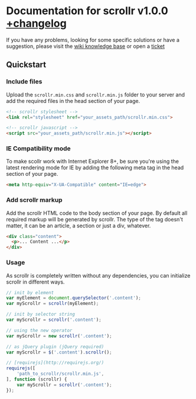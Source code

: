 # Documentation for scrollr v1.0.0 [+changelog](CHANGELOG.md)

If you have any problems, looking for some specific solutions or have a suggestion, please visit the [wiki knowledge base](https://github.com/mediastuttgart/scrollr-docs/wiki) or open a [ticket](https://github.com/mediastuttgart/scrollr-docs/issues)

## Quickstart

### Include files

Upload the `scrollr.min.css` and `scrollr.min.js` folder to your server and add the required files in the head section of your page.

```html
<!-- scrollr stylesheet -->
<link rel="stylesheet" href="your_assets_path/scrollr.min.css">

<!-- scrollr javascript -->
<script src="your_assets_path/scrollr.min.js"></script>
```

### IE Compatibility mode

To make scollr work with Internet Explorer 8+, be sure you're using the latest rendering mode for IE by adding the following meta tag in the head section of your page.

```html
<meta http-equiv="X-UA-Compatible" content="IE=edge">
```

### Add scrollr markup

Add the scrollr HTML code to the body section of your page. By default all required markup will be generated by scrollr. The type of the tag doesn't matter, it can be an article, a section or just a div, whatever.

```html
<div class="content">
  <p>... Content ...</p>
</div>
```

### Usage

As scrollr is completely written without any dependencies, you can initialize scrollr in different ways.

```javascript
// init by element
var myElement = document.querySelector('.content');
var myScrollr = scrollr(myElement);

// init by selector string
var myScrollr = scrollr('.content');

// using the new operator
var myScrollr = new scrollr('.content');

// as jQuery plugin (jQuery required)
var myScrollr = $('.content').scrollr();

// [requirejs](http://requirejs.org/)
requirejs([
	'path_to_scrollr/scrollr.min.js',
], function (scrollr) {
	var myScrollr = scrollr('.content');
});
```
